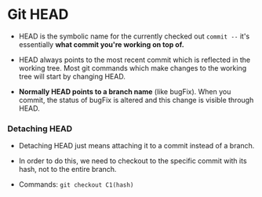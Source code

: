 # Git HEAD

- HEAD is the symbolic name for the currently checked out `commit --` it's essentially **what commit you're working on top of.**

- HEAD always points to the most recent commit which is reflected in the working tree. Most git commands which make changes to the working tree will start by changing HEAD.

- **Normally HEAD points to a branch name** (like bugFix). When you commit, the status of bugFix is altered and this change is visible through HEAD.

### Detaching HEAD

- Detaching HEAD just means attaching it to a commit instead of a branch.

- In order to do this, we need to checkout to the specific commit with its hash, not to the entire branch.

- Commands: `git checkout C1(hash)`
